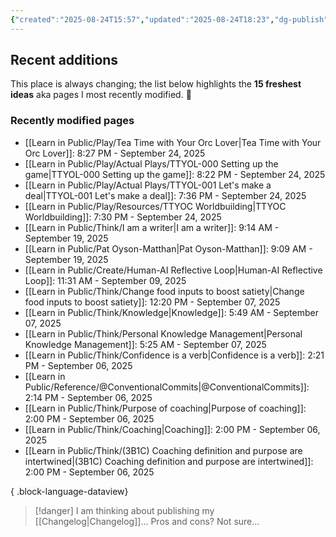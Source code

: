 ```yaml
---
{"created":"2025-08-24T15:57","updated":"2025-08-24T18:23","dg-publish":true,"noteIcon":"signpost","dg-path":"Recent Plantings.md","permalink":"/recent-plantings/","dgPassFrontmatter":true}
---
```


## Recent additions 

This place is always changing; the list below highlights the **15 freshest ideas** aka pages I most recently modified. 🍃

### Recently modified pages
- [[Learn in Public/Play/Tea Time with Your Orc Lover\|Tea Time with Your Orc Lover]]: 8:27 PM - September 24, 2025
- [[Learn in Public/Play/Actual Plays/TTYOL-000 Setting up the game\|TTYOL-000 Setting up the game]]: 8:22 PM - September 24, 2025
- [[Learn in Public/Play/Actual Plays/TTYOL-001 Let's make a deal\|TTYOL-001 Let's make a deal]]: 7:36 PM - September 24, 2025
- [[Learn in Public/Play/Resources/TTYOC Worldbuilding\|TTYOC Worldbuilding]]: 7:30 PM - September 24, 2025
- [[Learn in Public/Think/I am a writer\|I am a writer]]: 9:14 AM - September 19, 2025
- [[Learn in Public/Pat Oyson-Matthan\|Pat Oyson-Matthan]]: 9:09 AM - September 19, 2025
- [[Learn in Public/Create/Human-AI Reflective Loop\|Human-AI Reflective Loop]]: 11:31 AM - September 09, 2025
- [[Learn in Public/Think/Change food inputs to boost satiety\|Change food inputs to boost satiety]]: 12:20 PM - September 07, 2025
- [[Learn in Public/Think/Knowledge\|Knowledge]]: 5:49 AM - September 07, 2025
- [[Learn in Public/Think/Personal Knowledge Management\|Personal Knowledge Management]]: 5:25 AM - September 07, 2025
- [[Learn in Public/Think/Confidence is a verb\|Confidence is a verb]]: 2:21 PM - September 06, 2025
- [[Learn in Public/Reference/@ConventionalCommits\|@ConventionalCommits]]: 2:14 PM - September 06, 2025
- [[Learn in Public/Think/Purpose of coaching\|Purpose of coaching]]: 2:00 PM - September 06, 2025
- [[Learn in Public/Think/Coaching\|Coaching]]: 2:00 PM - September 06, 2025
- [[Learn in Public/Think/(3B1C) Coaching definition and purpose are intertwined\|(3B1C) Coaching definition and purpose are intertwined]]: 2:00 PM - September 06, 2025

{ .block-language-dataview}

> [!danger] I am thinking about publishing my [[Changelog\|Changelog]]... 
> Pros and cons? Not sure...

